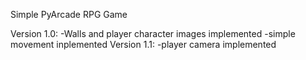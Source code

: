 Simple PyArcade RPG Game 

Version 1.0:
  -Walls and player character images implemented
  -simple movement inplemented
Version 1.1:
  -player camera implemented
